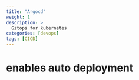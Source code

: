 ```yaml
---
title: "Argocd"
weight: 1
description: >
  Gitops for kubernetes
categories: [devops]
tags: [CICD]
---
```


# enables auto deployment 